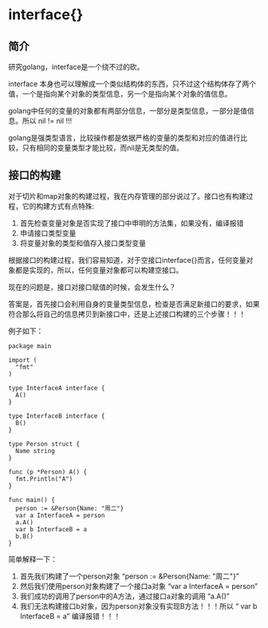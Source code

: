# interface{}

## 简介

研究golang，interface是一个绕不过的砍。

interface 本身也可以理解成一个类似结构体的东西，只不过这个结构体存了两个值，一个是指向某个对象的类型信息，另一个是指向某个对象的值信息。

golang中任何的变量的对象都有两部分信息，一部分是类型信息，一部分是值信息。所以 nil != nil !!!

golang是强类型语言，比较操作都是依据严格的变量的类型和对应的值进行比较，只有相同的变量类型才能比较，而nil是无类型的值。

## 接口的构建

对于切片和map对象的构建过程，我在内存管理的部分说过了。接口也有构建过程，它的构建方式有点特殊:

1. 首先检查变量对象是否实现了接口中申明的方法集，如果没有，编译报错
2. 申请接口类型变量
3. 将变量对象的类型和值存入接口类型变量

根据接口的构建过程，我们容易知道，对于空接口interface{}而言，任何变量对象都是实现的，所以，任何变量对象都可以构建空接口。

现在的问题是，接口对接口赋值的时候，会发生什么？

答案是，首先接口会利用自身的变量类型信息，检查是否满足新接口的要求，如果符合那么将自己的信息拷贝到新接口中，还是上述接口构建的三个步骤！！！

例子如下：

```golang
package main

import (
  "fmt"
)

type InterfaceA interface {
  A()
}

type InterfaceB interface {
  B()
}

type Person struct {
  Name string
}

func (p *Person) A() {
  fmt.Println("A")
}

func main() {
  person := &Person{Name: "周二"}
  var a InterfaceA = person
  a.A()
  var b InterfaceB = a
  b.B()
}
```

简单解释一下：

1. 首先我们构建了一个person对象 “person := &Person{Name: "周二"}”
2. 然后我们使用person对象构建了一个接口a对象 “var a InterfaceA = person”
3. 我们成功的调用了person中的A方法，通过接口a对象的调用 “a.A()”
4. 我们无法构建接口b对象，因为person对象没有实现B方法！！！所以 “  var b InterfaceB = a” 编译报错！！！
